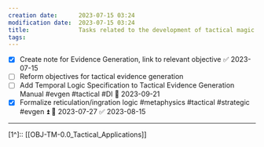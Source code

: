 ```yaml
---
creation date:		2023-07-15 03:24
modification date:	2023-07-15 03:24
title: 				Tasks related to the development of tactical magic
tags:
---
```

- [x] Create note for Evidence Generation, link to relevant objective ✅ 2023-07-15
- [ ] Reform objectives for tactical evidence generation
- [ ] Add Temporal Logic Specification to Tactical Evidence Generation Manual #evgen #tactical #DI 📅 2023-09-21
- [x] Formalize reticulation/ingration logic #metaphysics #tactical #strategic #evgen ⏫ 📅 2023-07-27 ✅ 2023-08-15

---
[1^]:: [[OBJ-TM-0.0_Tactical_Applications]]
